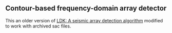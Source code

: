 ## Contour-based frequency-domain array detector

This an older version of [LDK: A seismic array detection algorithm](https://github.com/quapity/CDC) modified to work with archived sac files.
